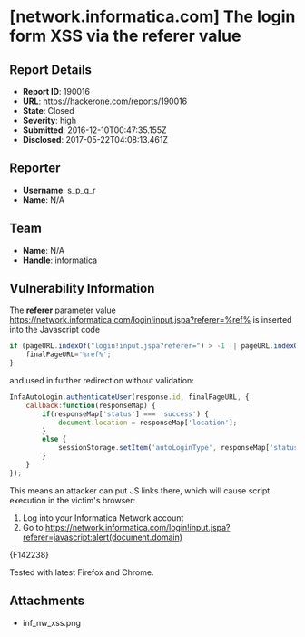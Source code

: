 # [network.informatica.com] The login form XSS via the referer value

## Report Details
- **Report ID**: 190016
- **URL**: https://hackerone.com/reports/190016
- **State**: Closed
- **Severity**: high
- **Submitted**: 2016-12-10T00:47:35.155Z
- **Disclosed**: 2017-05-22T04:08:13.461Z

## Reporter
- **Username**: s_p_q_r
- **Name**: N/A

## Team
- **Name**: N/A
- **Handle**: informatica

## Vulnerability Information
The **referer** parameter value https://network.informatica.com/login!input.jspa?referer=%ref% is inserted into the Javascript code

```javascript
if (pageURL.indexOf("login!input.jspa?referer=") > -1 || pageURL.indexOf("login.jspa?referer=") > -1) {
	finalPageURL='%ref%';
}
```
and used in further redirection without validation:

```javascript
InfaAutoLogin.authenticateUser(response.id, finalPageURL, {
	callback:function(responseMap) {
		if(responseMap['status'] === 'success') {
			document.location = responseMap['location'];
		}
		else {
			sessionStorage.setItem('autoLoginType', responseMap['statusMsg']);
		}
	}
});
```

This means an attacker can put JS links there, which will cause script execution in the victim's browser:

1. Log into your Informatica Network account
2. Go to https://network.informatica.com/login!input.jspa?referer=javascript:alert(document.domain)

{F142238}

Tested with latest Firefox and Chrome.


## Attachments
- inf_nw_xss.png
